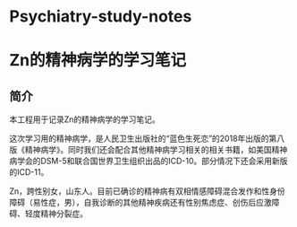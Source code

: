 # Psychiatry-study-notes
# Zn的精神病学的学习笔记

## 简介
本工程用于记录Zn的精神病学的学习笔记。

这次学习用的精神病学，是人民卫生出版社的“蓝色生死恋”的2018年出版的第八版《精神病学》。同时我们还会配合其他精神病学习相关的相关书籍，如美国精神病学会的DSM-5和联合国世界卫生组织出品的ICD-10。部分情况下还会采用新版的ICD-11。

Zn，跨性别女，山东人。目前已确诊的精神病有双相情感障碍混合发作和性身份障碍（易性症，男），自我诊断的其他精神疾病还有性别焦虑症、创伤后应激障碍、轻度精神分裂症。
